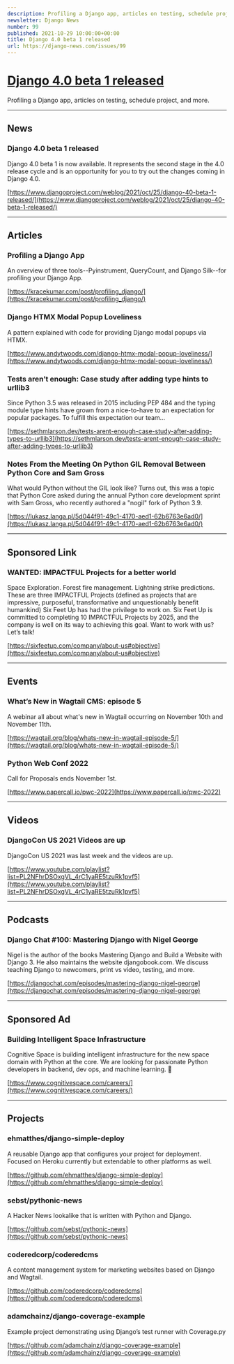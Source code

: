 ```yaml
---
description: Profiling a Django app, articles on testing, schedule project, and more.
newsletter: Django News
number: 99
published: 2021-10-29 10:00:00+00:00
title: Django 4.0 beta 1 released
url: https://django-news.com/issues/99
---
```


# [Django 4.0 beta 1 released](https://django-news.com/issues/99)

Profiling a Django app, articles on testing, schedule project, and more.

----

## News

### Django 4.0 beta 1 released

<p>Django 4.0 beta 1 is now available. It represents the second stage in the 4.0 release cycle and is an opportunity for you to try out the changes coming in Django 4.0.</p>

[https://www.djangoproject.com/weblog/2021/oct/25/django-40-beta-1-released/](https://www.djangoproject.com/weblog/2021/oct/25/django-40-beta-1-released/)

----

## Articles

### Profiling a Django App

<p>An overview of three tools--Pyinstrument, QueryCount, and Django Silk--for profiling your Django App.</p>

[https://kracekumar.com/post/profiling_django/](https://kracekumar.com/post/profiling_django/)

### Django HTMX Modal Popup Loveliness

<p>A pattern explained with code for providing Django modal popups via HTMX.</p>

[https://www.andytwoods.com/django-htmx-modal-popup-loveliness/](https://www.andytwoods.com/django-htmx-modal-popup-loveliness/)

### Tests aren’t enough: Case study after adding type hints to urllib3

<p>Since Python 3.5 was released in 2015 including PEP 484 and the typing module type hints have grown from a nice-to-have to an expectation for popular packages.  To fulfill this expectation our team...</p>

[https://sethmlarson.dev/tests-arent-enough-case-study-after-adding-types-to-urllib3](https://sethmlarson.dev/tests-arent-enough-case-study-after-adding-types-to-urllib3)

### Notes From the Meeting On Python GIL Removal Between Python Core and Sam Gross

<p>What would Python without the GIL look like? Turns out, this was a topic that Python Core asked during the annual Python core development sprint with Sam Gross, who recently authored a "nogil" fork of Python 3.9.</p>

[https://lukasz.langa.pl/5d044f91-49c1-4170-aed1-62b6763e6ad0/](https://lukasz.langa.pl/5d044f91-49c1-4170-aed1-62b6763e6ad0/)

----

## Sponsored Link

### WANTED: IMPACTFUL Projects for a better world

<p>Space Exploration. Forest fire management. Lightning strike predictions. These are three IMPACTFUL Projects (defined as projects that are impressive, purposeful, transformative and unquestionably benefit humankind) Six Feet Up has had the privilege to work on. Six Feet Up is committed to completing 10 IMPACTFUL Projects by 2025, and the company is well on its way to achieving this goal. Want to work with us? Let’s talk!</p>

[https://sixfeetup.com/company/about-us#objective](https://sixfeetup.com/company/about-us#objective)

----

## Events

### What’s New in Wagtail CMS: episode 5

<p>A webinar all about what's new in Wagtail occurring on November 10th and November 11th.</p>

[https://wagtail.org/blog/whats-new-in-wagtail-episode-5/](https://wagtail.org/blog/whats-new-in-wagtail-episode-5/)

### Python Web Conf 2022

<p>Call for Proposals ends November 1st.</p>

[https://www.papercall.io/pwc-2022](https://www.papercall.io/pwc-2022)

----

## Videos

### DjangoCon US 2021 Videos are up

<p>DjangoCon US 2021 was last week and the videos are up.</p>

[https://www.youtube.com/playlist?list=PL2NFhrDSOxgVL_4rC1yaRE5tzuRk1pvf5](https://www.youtube.com/playlist?list=PL2NFhrDSOxgVL_4rC1yaRE5tzuRk1pvf5)

----

## Podcasts

### Django Chat #100: Mastering Django with Nigel George

<p>Nigel is the author of the books Mastering Django and Build a Website with Django 3. He also maintains the website djangobook.com. We discuss teaching Django to newcomers, print vs video, testing, and more.</p>

[https://djangochat.com/episodes/mastering-django-nigel-george](https://djangochat.com/episodes/mastering-django-nigel-george)

----

## Sponsored Ad

### Building Intelligent Space Infrastructure

<p>Cognitive Space is building intelligent infrastructure for the new space domain with Python at the core. We are looking for passionate Python developers in backend, dev ops, and machine learning. 🖖</p>

[https://www.cognitivespace.com/careers/](https://www.cognitivespace.com/careers/)

----

## Projects

### ehmatthes/django-simple-deploy

<p>A reusable Django app that configures your project for deployment. Focused on Heroku currently but extendable to other platforms as well.</p>

[https://github.com/ehmatthes/django-simple-deploy](https://github.com/ehmatthes/django-simple-deploy)

### sebst/pythonic-news

<p>A Hacker News lookalike that is written with Python and Django.</p>

[https://github.com/sebst/pythonic-news](https://github.com/sebst/pythonic-news)

### coderedcorp/coderedcms

<p>A content management system for marketing websites based on Django and Wagtail.</p>

[https://github.com/coderedcorp/coderedcms](https://github.com/coderedcorp/coderedcms)

### adamchainz/django-coverage-example

<p>Example project demonstrating using Django’s test runner with Coverage.py</p>

[https://github.com/adamchainz/django-coverage-example](https://github.com/adamchainz/django-coverage-example)